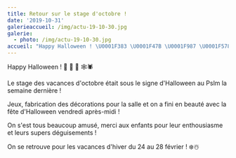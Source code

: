 ```yaml
---
title: Retour sur le stage d'octobre !
date: '2019-10-31'
galerieaccueil: /img/actu-19-10-30.jpg
galerie:
  - photo: /img/actu-19-10-30.jpg
accueil: "Happy Halloween ! \U0001F383 \U0001F47B \U0001F987 \U0001F578\U0001F577   Le stage des vacances d'octobre était sous le signe d'Halloween au Pslm la semaine dernière !  Jeux, fabrication des décorations pour la salle et on a fini en"
---
```

Happy Halloween ! 🎃 👻 🦇 🕸🕷

Le stage des vacances d'octobre était sous le signe d'Halloween au Pslm la semaine dernière !

Jeux, fabrication des décorations pour la salle et on a fini en beauté avec la fête d'Halloween vendredi après-midi !

On s'est tous beaucoup amusé, merci aux enfants pour leur enthousiasme et leurs supers déguisements !

On se retrouve pour les vacances d'hiver du 24 au 28 février ! ❄️☃️
